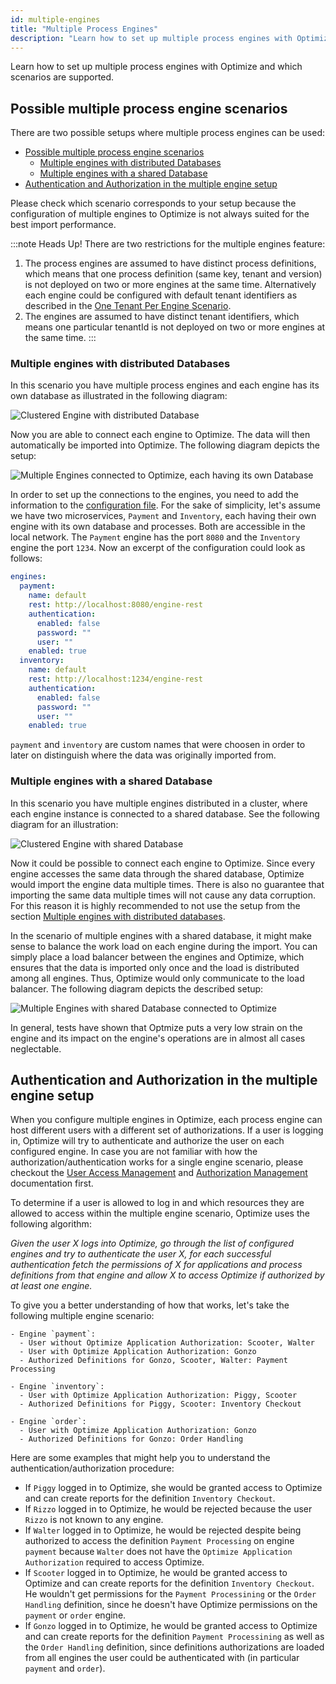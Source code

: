 ```yaml
---
id: multiple-engines
title: "Multiple Process Engines"
description: "Learn how to set up multiple process engines with Optimize and which scenarios are supported."
---
```


Learn how to set up multiple process engines with Optimize and which scenarios are supported.

## Possible multiple process engine scenarios

There are two possible setups where multiple process engines can be used:

- [Possible multiple process engine scenarios](#possible-multiple-process-engine-scenarios)
  - [Multiple engines with distributed Databases](#multiple-engines-with-distributed-databases)
  - [Multiple engines with a shared Database](#multiple-engines-with-a-shared-database)
- [Authentication and Authorization in the multiple engine setup](#authentication-and-authorization-in-the-multiple-engine-setup)

Please check which scenario corresponds to your setup because the configuration of multiple engines to Optimize is not always suited for the best import performance.

:::note Heads Up!
There are two restrictions for the multiple engines feature:

1. The process engines are assumed to have distinct process definitions, which means that one process definition (same key, tenant and version) is not deployed on two or more engines at the same time.
Alternatively each engine could be configured with default tenant identifiers as described in the [One Tenant Per Engine Scenario](../multi-tenancy/#one-process-engine-per-tenant).
2. The engines are assumed to have distinct tenant identifiers, which means one particular tenantId is not deployed on two or more engines at the same time.
:::

### Multiple engines with distributed Databases

In this scenario you have multiple process engines and each engine has its own database as illustrated in the following diagram:

![Clustered Engine with distributed Database](img/Clustered-Engine-Distributed-Database.png)

Now you are able to connect each engine to Optimize. The data will then automatically be imported into Optimize. The following diagram depicts the setup:

![Multiple Engines connected to Optimize, each having its own Database](img/Multiple-Engine-Distributed-Database.png)

In order to set up the connections to the engines, you need to add the information to the [configuration file](./configuration.md/#connection-to-camunda-platform). For the sake of simplicity, let's assume we have two microservices, `Payment` and `Inventory`, each having their own engine with its own database and processes. Both are accessible in the local network. The `Payment` engine has the port `8080` and the `Inventory` engine the port `1234`. Now an excerpt of the configuration could look as follows:

```yaml
engines:
  payment:
    name: default
    rest: http://localhost:8080/engine-rest
    authentication:
      enabled: false
      password: ""
      user: ""
    enabled: true
  inventory:
    name: default
    rest: http://localhost:1234/engine-rest
    authentication:
      enabled: false
      password: ""
      user: ""
    enabled: true
```

`payment` and `inventory` are custom names that were choosen in order to later on distinguish where the data was originally imported from.

### Multiple engines with a shared Database

In this scenario you have multiple engines distributed in a cluster, where each engine instance is connected to a shared database. See the following diagram for an illustration:

![Clustered Engine with shared Database](img/Clustered-Engine-Shared-Database.png)

Now it could be possible to connect each engine to Optimize. Since every engine accesses the same data through the shared database, Optimize would import the engine data multiple times. There is also no guarantee that importing the same data multiple times will not cause any data corruption. For this reason it is highly recommended to not use the setup from the section [Multiple engines with distributed databases](#multiple-engines-with-distributed-databases).

In the scenario of multiple engines with a shared database, it might make sense to balance the work load on each engine during the import. You can simply place a load balancer between the engines and Optimize, which ensures that the data is imported only once and the load is distributed among all engines. Thus, Optimize would only communicate to the load balancer. The following diagram depicts the described setup:

![Multiple Engines with shared Database connected to Optimize](img/Multiple-Engine-Shared-Database.png)

In general, tests have shown that Optmize puts a very low strain on the engine and its impact on the engine's operations are in almost all cases neglectable.

## Authentication and Authorization in the multiple engine setup

When you configure multiple engines in Optimize, each process engine can host different users with a different set of authorizations. If a user is logging in, Optimize will try to authenticate and authorize the user on each configured engine. In case you are not familiar with how 
the authorization/authentication works for a single engine scenario, please checkout the [User Access Management](./user-management.md) and [Authorization Management](./authorization-management.md) documentation first.

To determine if a user is allowed to log in and which resources they are allowed to access within the multiple engine scenario, Optimize uses the following algorithm:

_Given the user X logs into Optimize, go through the list of configured engines and try to authenticate the user X, for each successful authentication fetch the permissions of X for applications and process definitions from that engine and allow X to access Optimize if authorized by at least one engine._

To give you a better understanding of how that works, let's take the following multiple engine scenario:

```
- Engine `payment`:
  - User without Optimize Application Authorization: Scooter, Walter
  - User with Optimize Application Authorization: Gonzo
  - Authorized Definitions for Gonzo, Scooter, Walter: Payment Processing

- Engine `inventory`:
  - User with Optimize Application Authorization: Piggy, Scooter
  - Authorized Definitions for Piggy, Scooter: Inventory Checkout

- Engine `order`:
  - User with Optimize Application Authorization: Gonzo
  - Authorized Definitions for Gonzo: Order Handling

```

Here are some examples that might help you to understand the authentication/authorization procedure:

- If `Piggy` logged in to Optimize, she would be granted access to Optimize and can create reports for the definition `Inventory Checkout`.
- If `Rizzo` logged in to Optimize, he would be rejected because the user `Rizzo` is not known to any engine.
- If `Walter` logged in to Optimize, he would be rejected despite being authorized to access the definition `Payment Processing` on engine `payment` because `Walter` does not have the `Optimize Application Authorization` required to access Optimize.
- If `Scooter` logged in to Optimize, he would be granted access to Optimize and can create reports for the definition `Inventory Checkout`. He wouldn't
  get permissions for the `Payment Processining` or the `Order Handling` definition, since he doesn't have Optimize permissions on the `payment` or `order` engine.
- If `Gonzo` logged in to Optimize, he would be granted access to Optimize and can create reports for the definition `Payment Processining` as well as the `Order Handling` definition, since definitions authorizations are loaded from all engines the user could be authenticated with (in particular `payment` and `order`).